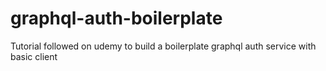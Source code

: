 # graphql-auth-boilerplate
Tutorial followed on udemy to build a boilerplate graphql auth service with basic client
